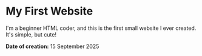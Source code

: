 # My First Website

I'm a beginner HTML coder, and this is the first small website I ever created.  
It's simple, but cute!  

**Date of creation:** 15 September 2025
